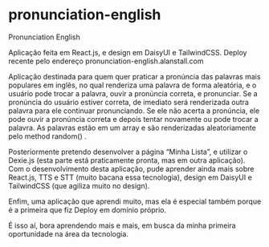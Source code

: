 # pronunciation-english

Pronunciation English

Aplicação feita em React.js, e design em DaisyUI e TailwindCSS. Deploy recente pelo endereço pronunciation-english.alanstall.com 

Aplicação destinada para quem quer praticar a pronúncia das palavras mais populares em inglês, no qual renderiza uma palavra de forma aleatória, e o usuário pode trocar a palavra, ouvir a pronúncia correta, e pronunciar. Se a pronúncia do usuário estiver correta, de imediato será renderizada outra palavra para ele continuar pronunciando. Se ele não acerta a pronúncia, ele pode ouvir a pronúncia correta e depois tentar novamente ou pode trocar a palavra. As palavras estão em um array e são renderizadas aleatoriamente pelo method random() .

Posteriormente pretendo desenvolver a página “Minha Lista”, e utilizar o Dexie.js (esta parte está praticamente pronta, mas em outra aplicação).
Com o desenvolvimento desta aplicação, pude aprender ainda mais sobre React.js, TTS e STT (muito bacana essa tecnologia), design em DaisyUI e TailwindCSS (que agiliza muito no design). 

Enfim, uma aplicação que aprendi muito, mas ela é especial também porque é a primeira que fiz Deploy em domínio próprio.

É isso aí, bora aprendendo mais e mais, em busca da minha primeira oportunidade na área da tecnologia. 
